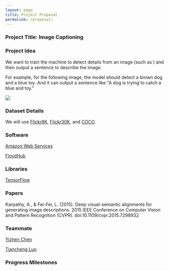 ```yaml
---
layout: page
title: Project Proposal
permalink: /proposal/
---
```


### Project Title: Image Captioning

### Project Idea

We want to train the machine to detect details from an image (such as ) and then output a sentence to describe the image.

For example, for the following image, the model should detect a brown dog and a blue toy. And it can output a sentence like "A dog is trying to catch a blue and toy."

![](../assets/example.jpg)

### Dataset Details

We will use [Flickr8K](http://nlp.cs.illinois.edu/HockenmaierGroup/8k-pictures.html), [Flickr30K](http://shannon.cs.illinois.edu/DenotationGraph/), and [COCO](http://cocodataset.org/).

### Software

[Amazon Web Services](https://aws.amazon.com/)

[FloydHub](https://www.floydhub.com)

### Libraries

[TensorFlow](https://www.tensorflow.org/)

### Papers

Karpathy, A., & Fei-Fei, L. (2015). Deep visual-semantic alignments for generating image descriptions. 2015 IEEE Conference on Computer Vision and Pattern Recognition (CVPR). doi:10.1109/cvpr.2015.7298932

### Teammate

[Yizhen Chen](https://sharedcare.io/)

[Tiancheng Luo](https://iLtc.io)

### Progress Milestones

